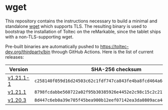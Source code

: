 # wget

This repository contains the instructions necessary to build a minimal and standalone [wget](https://www.gnu.org/software/wget/) which supports TLS.
The resulting binary is used to bootstrap the installation of Toltec on the reMarkable, since the tablet ships with a non-TLS-supporting wget.

Pre-built binaries are automatically pushed to <https://toltec-dev.org/thirdparty/bin> through GitHub Actions.
Here is the list of current releases:

Version                                                           | SHA-256 checksum
----------------------------------------------------------------- | ------------------------------------------------------------------
[v1.21.1-1](https://toltec-dev.org/thirdparty/bin/wget-v1.21.1-1) | `c258140f059d16d24503c62c1fdf747ca843fe4ba8fcd464a6e6bda8c3bbb6b5`
[v1.21.1](https://toltec-dev.org/thirdparty/bin/wget-v1.21.1)     | `8798fcdabbe560722a02f95b30385926e4452e2c98c15c2c217583eaa0db30fc`
[v1.20.3](https://toltec-dev.org/thirdparty/bin/wget-v1.20.3)     | `8d447c6eb0a39e705f45bea900b12eef07142ea3da0809aca4dd44fe4110cdfd`
